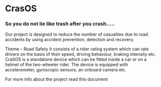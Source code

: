 # CrasOS
### So you do not lie like trash after you crash…..


Our project is designed to reduce the number of casualties due to road accidents by using accident prevention, detection and recovery.

Theme – Road Safety
It consists of a rider rating system which can rate drivers on the basis of their speed, driving behaviour, braking intensity etc.
CraSOS is a standalone device which can be fitted inside a car or on a helmet of the two-wheeler rider. The device is equipped with accelerometer, gyroscopic sensors, an onboard camera etc.

For more info about the project read this document  

